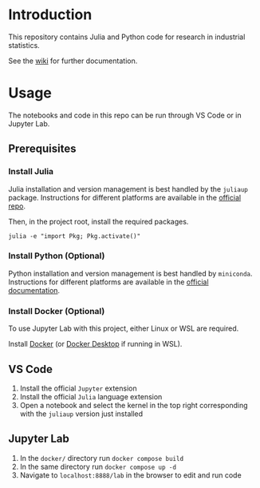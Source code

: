 # Introduction
This repository contains Julia and Python code for research in industrial statistics.

See the [wiki](https://github.com/ben-n-fuller/industrial-stats/wiki) for further documentation.

# Usage
The notebooks and code in this repo can be run through VS Code or in Jupyter Lab.

## Prerequisites
### Install Julia
Julia installation and version management is best handled by the `juliaup` package. Instructions for different platforms are available in the [official repo](https://github.com/JuliaLang/juliaup).

Then, in the project root, install the required packages.

```
julia -e "import Pkg; Pkg.activate()"
```

### Install Python (Optional)
Python installation and version management is best handled by `miniconda`. Instructions for different platforms are available in the [official documentation](https://docs.anaconda.com/miniconda/).

### Install Docker (Optional)
To use Jupyter Lab with this project, either Linux or WSL are required.

Install [Docker](https://docs.docker.com/engine/install/ubuntu/) (or [Docker Desktop](https://docs.docker.com/desktop/install/windows-install/) if running in WSL).

## VS Code
1. Install the official `Jupyter` extension
2. Install the official `Julia` language extension
3. Open a notebook and select the kernel in the top right corresponding with the `juliaup` version just installed

## Jupyter Lab
1. In the `docker/` directory run `docker compose build`
2. In the same directory run `docker compose up -d`
3. Navigate to `localhost:8888/lab` in the browser to edit and run code


